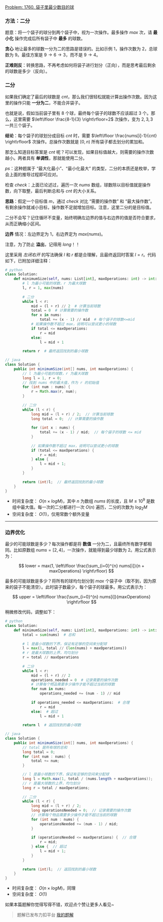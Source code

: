 [Problem: 1760. 袋子里最少数目的球](https://leetcode.cn/problems/minimum-limit-of-balls-in-a-bag/description/)

### 方法：二分

题意：将一个袋子的球分到两个袋子中，视为一次操作。最多操作 $max$ 次，请 **最小化** 操作完成后所有袋子中 **最多** 的球数。

**贪心** 地让最多的球数一分为二的思路是错误的。比如示例 $1$，操作次数为 $2$，总球数为 $9$。最佳方案是 $9\rightarrow 6\rightarrow 3$，而不是 $9\rightarrow 4$。

**正难则反**：转换思路，不再考虑如何将袋子进行划分（正向），而是思考最后剩余的球数是多少（反向）。

### 二分

如果我们确定了最后的球数是 $cnt$，那么我们很轻松就能计算出操作次数。因为这里的操作只能 **一分为二**，不能合并袋子。

也就是说，假如当前袋子里有 $8$ 个球，最终每个袋子的球数不应该超过 $3$ 个。那么，这里需要 $\left\lfloor \frac{8-1}{3} \right\rfloor=2$ 次操作，变为 $2,3,3$ 一共三个袋子。

**结论**：每个袋子的球划分成目标 $cnt$ 时，需要 $\left\lfloor \frac{nums[i]-1}{cnt} \right\rfloor$ 次操作。总操作次数就是 $[0,n)$ 所有袋子都去划分的累加和。

那怎么知道目标答案是 $cnt$ 呢？可以发现，如果目标值越大，则需要的操作次数越小。两者具有 **单调性**，那就能使用二分。

$ps$：这种题属于 “最大化最小”、“最小化最大” 的类型，二分的本质还是枚举，学会上面的推导过程即可应对。

检查 $check$：上面已论述过，遍历一次 $nums$ 数组，球数除以目标值就是操作数，向下取整，最后判断总和与 $cnt$ 的大小关系。

**思路**：假定一个目标值 $m$，通过 $check$ 对比 “需要的操作数” 和 “最大操作数”。有剩余操作就减小目标，操作数不足就增加目标。注意，这里二分的是目标值。

二分不会写？记住循环不变量，始终明确左边界的值与右边界的值是否符合要求，从而正确缩小区间。

**边界** 情况：左边界定为 $1$，右边界定为 $max(nums)$。

注意，为了防止 **溢出**，记得用 $long$！！

这里采用 *左闭右开* 的写法确保 $l$ 和 $r$ 都是合理解，且最终返回时答案 $l=r$。代码如下，已附加详细注释：

```Python
# python
class Solution:
    def minimumSize(self, nums: List[int], maxOperations: int) -> int:
        # l 为最小可能的球数，r 为最大球数
        l, r = 1, max(nums)
        
        # 二分
        while l < r:
            mid = (l + r) // 2  # 计算当前球数
            total = 0  # 计算需要的操作数
            for x in nums:
                total += (x - 1) // mid  # 每个袋子的球数<=mid
            # 如果操作数不超过 max，说明可以尝试更小的球数
            if total <= maxOperations:
                r = mid
            else:
                l = mid + 1
        
        return r  # 最终返回找到的最小球数
```

```Java
// java
class Solution {
    public int minimumSize(int[] nums, int maxOperations) {
        // l 为最小可能的球数，r 为最大球数
        long l = 1, r = 0;
        // 找到 nums 中的最大值，作为 r 的初始值
        for (int num : nums) {
            r = Math.max(r, num);
        }
        
        // 二分
        while (l < r) {
            long mid = (l + r) / 2;  // 计算当前球数
            long total = 0;  // 计算需要的操作数
            
            for (int x : nums) {
                total += (x - 1) / mid;  // 每个袋子的球数 <= mid
            }
            
            // 如果操作数不超过 max，说明可以尝试更小的球数
            if (total <= maxOperations) {
                r = mid;
            } else {
                l = mid + 1;
            }
        }
        
        return (int)l;  // 最终返回找到的最小球数
    }
}
```

- 时间复杂度： $O(n\times logM)$，其中 $n$ 为数组 $nums$ 的长度，且 $M\leq 10^9$ 是数组中最大值。每一次的二分都进行一次 $O(n)$ 遍历，二分的次数为 $log_2{M}$
- 空间复杂度： $O(1)$，仅用常数个额外变量

---

### 边界优化

最少的可能球数是多少？每次操作都是将 **数值** 一分为二，且最终所有数字都相同。比如原数组 $nums=[2,4]$，一次操作，就能得到最少球数为 $2$。用公式表示为：

$$
lower = max(1, \left\lfloor \frac{\sum_{i=0}^{n} nums[i]}{n + maxOperations} \right\rfloor)
$$

最多的可能球数是多少？将所有的球均匀划分到 $max$ 个袋子中（取不到，因为原来的袋子不能清空）。此时袋子数最少，每个袋子的球最多。用公式表示为：

$$
upper = \left\lfloor \frac{\sum_{i=0}^{n} nums[i]}{maxOperations} \right\rfloor
$$

稍微修改代码，调整如下：

```Python
# python
class Solution:
    def minimumSize(self, nums: List[int], maxOperations: int) -> int:
        total = sum(nums)  # 总和
        
        # l 是最小球数的下界，保证有足够的空间来分配球
        l = max(1, total // (len(nums) + maxOperations))
        # r 是最大球数的上界，均匀划分
        r = total // maxOperations
        
        # 二分
        while l < r:
            mid = (l + r) // 2
            operations_needed = 0  # 记录需要的操作次数
            # 计算每个物品需要多少操作才能不超过当前的球数
            for num in nums:
                operations_needed += (num - 1) // mid
            
            if operations_needed <= maxOperations:  # 合理
                r = mid
            else:  # 超过
                l = mid + 1
        
        return l  # 返回找到的最小球数
```

```Java
// java
class Solution {
    public int minimumSize(int[] nums, int maxOperations) {
        // total 是所有球的总和
        long total = 0;
        for (int num : nums) {
            total += num;
        }

        // l 是最小球数的下界，保证有足够的空间来分配球
        long l = Math.max(1, total / (nums.length + maxOperations));
        // r 是最大球数的上界，均匀划分
        long r = total / maxOperations;
        
        // 二分
        while (l < r) {
            long mid = (l + r) / 2;
            long operationsNeeded = 0;  // 记录需要的操作次数
            // 计算每个物品需要多少操作才能不超过当前的球数
            for (int num : nums) {
                operationsNeeded += (num - 1) / mid;
            }
            
            if (operationsNeeded <= maxOperations) {  // 合理
                r = mid;
            } else {  // 超过
                l = mid + 1;
            }
        }
        
        return (int)l;  // 返回找到的最小球数
    }
}
```

- 时间复杂度： $O(n\times logM)$，同理
- 空间复杂度： $O(1)$

如果本篇题解你觉得写得不错，欢迎点个赞让更多人看见~

> 题解已发布力扣平台 [我的题解](https://leetcode.cn/problems/minimum-limit-of-balls-in-a-bag/solutions/3072052/er-fen-zheng-nan-ze-fan-bian-jie-you-hua-mdjw/)
